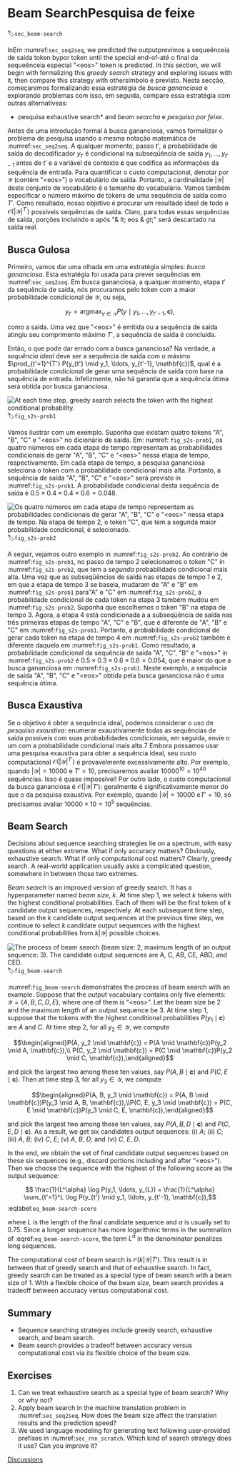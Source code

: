 # Beam SearchPesquisa de feixe
:label:`sec_beam-search`

InEm :numref:`sec_seq2seq`,
we predicted the outputprevimos a sequeênceia de saída token bypor token
until the special end-of-até o final da sequeênceia especial "&lt;eos&gt;" token
is predicted.
In this section,
we will begin with formalizing this *greedy search* strategy
and exploring issues with it,
then compare this strategy with othersímbolo
é previsto.
Nesta secção,
começaremos formalizando essa estratégia de *busca gananciosa*
e explorando problemas com isso,
em seguida, compare essa estratégia com outras alternativeas:
* pesquisa exhaustive search* and *beam searcha* e *pesquisa por feixe*.

Antes de uma introdução formal à busca gananciosa,
vamos formalizar o problema de pesquisa
usando
a mesma notação matemática de :numref:`sec_seq2seq`.
A qualquer momento, passo $t'$,
a probabilidade de saída do decodificador $y_{t '}$
é condicional
na subseqüência de saída
$y_1, \ldots, y_{t'-1}$ antes de $t'$ e
a variável de contexto $\mathbf{c}$ que
codifica as informações da sequência de entrada.
Para quantificar o custo computacional,
denotar por
$\mathcal{Y}$ (contém "&lt;eos&gt;")
o vocabulário de saída.
Portanto, a cardinalidade $\left|\mathcal{Y}\right|$ deste conjunto de vocabulário
é o tamanho do vocabulário.
Vamos também especificar o número máximo de tokens
de uma sequência de saída como $T'$.
Como resultado,
nosso objetivo é procurar um resultado ideal
de todo o
$\mathcal{O}(\left|\mathcal{Y}\right|^{T'})$
possíveis sequências de saída.
Claro,
para todas essas sequências de saída,
porções incluindo e após "& lt; eos & gt;" será descartado
na saída real.

## Busca Gulosa

Primeiro, vamos dar uma olhada em
uma estratégia simples: *busca gananciosa*.
Esta estratégia foi usada para prever sequências em :numref:`sec_seq2seq`.
Em busca gananciosa,
a qualquer momento, etapa $t'$ da sequência de saída,
nós procuramos pelo token
com a maior probabilidade condicional de $\mathcal{Y}$, ou seja,

$$y_{t'} = \operatorname*{argmax}_{y \in \mathcal{Y}} P(y \mid y_1, \ldots, y_{t'-1}, \mathbf{c}),$$

como a saída.
Uma vez que "&lt;eos&gt;" é emitida ou a sequência de saída atingiu seu comprimento máximo $T'$, a sequência de saída é concluída.

Então, o que pode dar errado com a busca gananciosa?
Na verdade,
a *sequência ideal*
deve ser a sequência de saída
com o máximo
$\prod_{t'=1}^{T'} P(y_{t'} \mid y_1, \ldots, y_{t'-1}, \mathbf{c})$,
qual é
a probabilidade condicional de gerar uma sequência de saída com base na sequência de entrada.
Infelizmente, não há garantia
que a sequência ótima será obtida
por busca gananciosa.

![At each time step, greedy search selects the token with the highest conditional probability.](../img/s2s-prob1.svg)
:label:`fig_s2s-prob1`

Vamos ilustrar com um exemplo.
Suponha que existam quatro tokens
"A", "B", "C" e "&lt;eos&gt;" no dicionário de saída.
Em: numref: `fig_s2s-prob1`,
os quatro números em cada etapa de tempo representam as probabilidades condicionais de gerar "A", "B", "C" e "&lt;eos&gt;" nessa etapa de tempo, respectivamente.
Em cada etapa de tempo,
a pesquisa gananciosa seleciona o token com a probabilidade condicional mais alta.
Portanto, a sequência de saída "A", "B", "C" e "&lt;eos&gt;" será previsto
in :numref:`fig_s2s-prob1`.
A probabilidade condicional desta sequência de saída é $0.5\times0.4\times0.4\times0.6 = 0.048$.

![Os quatro números em cada etapa de tempo representam as probabilidades condicionais de gerar "A", "B", "C" e "&lt;eos&gt;" nessa etapa de tempo. Na etapa de tempo 2, o token "C", que tem a segunda maior probabilidade condicional, é selecionado.](../img/s2s-prob2.svg)
:label:`fig_s2s-prob2`

A seguir, vejamos outro exemplo
in :numref:`fig_s2s-prob2`.
Ao contrário de :numref:`fig_s2s-prob1`,
no passo de tempo 2
selecionamos o token "C"
in :numref:`fig_s2s-prob2`,
que tem a *segunda* probabilidade condicional mais alta.
Uma vez que as subseqüências de saída nas etapas de tempo 1 e 2,
em que a etapa de tempo 3 se baseia,
mudaram de "A" e "B" em :numref:`fig_s2s-prob1` para"A" e "C" em :numref:`fig_s2s-prob2`,
a probabilidade condicional de cada token
na etapa 3 também mudou em :numref:`fig_s2s-prob2`.
Suponha que escolhemos o token "B" na etapa de tempo 3.
Agora, a etapa 4 está condicionada a
a subseqüência de saída nas três primeiras etapas de tempo
"A", "C" e "B",
que é diferente de "A", "B" e "C" em :numref:`fig_s2s-prob1`.
Portanto, a probabilidade condicional de gerar cada token na etapa de tempo 4 em :numref:`fig_s2s-prob2` também é diferente daquela em :numref:`fig_s2s-prob1`.
Como resultado,
a probabilidade condicional da sequência de saída "A", "C", "B" e "&lt;eos&gt;"
in :numref:`fig_s2s-prob2`
é $0.5\times0.3 \times0.6\times0.6=0.054$, 
que é maior do que a busca gananciosa em :numref:`fig_s2s-prob1`.
Neste exemplo,
a sequência de saída "A", "B", "C" e "&lt;eos&gt;" obtida pela busca gananciosa não é uma sequência ótima.

## Busca Exaustiva 

Se o objetivo é obter a sequência ideal, podemos considerar o uso de *pesquisa exaustiva*:
enumerar exaustivamente todas as sequências de saída possíveis com suas probabilidades condicionais,
em seguida, envie o um
com a probabilidade condicional mais alta.7
Embora possamos usar uma pesquisa exaustiva para obter a sequência ideal,
seu custo computacional $\mathcal{O}(\left|\mathcal{Y}\right|^{T'})$ é provavelmente excessivamente alto.
Por exemplo, quando $|\mathcal{Y}|=10000$ e $T'=10$, precisaremos avaliar $10000^{10} = 10^{40}$ sequências. Isso é quase impossível!
Por outro lado,
o custo computacional da busca gananciosa é
$\mathcal{O}(\left|\mathcal{Y}\right|T')$: 
geralmente é significativamente menor do que
o da pesquisa exaustiva. Por exemplo, quando $|\mathcal{Y}|=10000$ e$T'=10$, só precisamos avaliar $10000\times10=10^5$ sequências.

## Beam Search

Decisions about sequence searching strategies
lie on a spectrum,
with easy questions at either extreme.
What if only accuracy matters?
Obviously, exhaustive search.
What if only computational cost matters?
Clearly, greedy search.
A real-world application usually asks
a complicated question,
somewhere in between those two extremes.

*Beam search* is an improved version of greedy search. It has a hyperparameter named *beam size*, $k$. 
At time step 1, 
we select $k$ tokens with the highest conditional probabilities.
Each of them will be the first token of 
$k$ candidate output sequences, respectively.
At each subsequent time step, 
based on the $k$ candidate output sequences
at the previous time step,
we continue to select $k$ candidate output sequences 
with the highest conditional probabilities 
from $k\left|\mathcal{Y}\right|$ possible choices.

![The process of beam search (beam size: 2, maximum length of an output sequence: 3). The candidate output sequences are $A$, $C$, $AB$, $CE$, $ABD$, and $CED$.](../img/beam-search.svg)
:label:`fig_beam-search`


:numref:`fig_beam-search` demonstrates the 
process of beam search with an example. 
Suppose that the output vocabulary
contains only five elements: 
$\mathcal{Y} = \{A, B, C, D, E\}$, 
where one of them is “&lt;eos&gt;”. 
Let the beam size be 2 and 
the maximum length of an output sequence be 3. 
At time step 1, 
suppose that the tokens with the highest conditional probabilities $P(y_1 \mid \mathbf{c})$ are $A$ and $C$. At time step 2, for all $y_2 \in \mathcal{Y},$ we compute 

$$\begin{aligned}P(A, y_2 \mid \mathbf{c}) = P(A \mid \mathbf{c})P(y_2 \mid A, \mathbf{c}),\\ P(C, y_2 \mid \mathbf{c}) = P(C \mid \mathbf{c})P(y_2 \mid C, \mathbf{c}),\end{aligned}$$  

and pick the largest two among these ten values, say
$P(A, B \mid \mathbf{c})$ and $P(C, E \mid \mathbf{c})$.
Then at time step 3, for all $y_3 \in \mathcal{Y}$, we compute 

$$\begin{aligned}P(A, B, y_3 \mid \mathbf{c}) = P(A, B \mid \mathbf{c})P(y_3 \mid A, B, \mathbf{c}),\\P(C, E, y_3 \mid \mathbf{c}) = P(C, E \mid \mathbf{c})P(y_3 \mid C, E, \mathbf{c}),\end{aligned}$$ 

and pick the largest two among these ten values, say 
$P(A, B, D \mid \mathbf{c})$   and  $P(C, E, D \mid  \mathbf{c}).$
As a result, we get six candidates output sequences: (i) $A$; (ii) $C$; (iii) $A$, $B$; (iv) $C$, $E$; (v) $A$, $B$, $D$; and (vi) $C$, $E$, $D$. 


In the end, we obtain the set of final candidate output sequences based on these six sequences (e.g., discard portions including and after “&lt;eos&gt;”).
Then
we choose the sequence with the highest of the following score as the output sequence:

$$ \frac{1}{L^\alpha} \log P(y_1, \ldots, y_{L}) = \frac{1}{L^\alpha} \sum_{t'=1}^L \log P(y_{t'} \mid y_1, \ldots, y_{t'-1}, \mathbf{c}),$$
:eqlabel:`eq_beam-search-score`

where $L$ is the length of the final candidate sequence and $\alpha$ is usually set to 0.75. 
Since a longer sequence has more logarithmic terms in the summation of :eqref:`eq_beam-search-score`,
the term $L^\alpha$ in the denominator penalizes
long sequences.

The computational cost of beam search is $\mathcal{O}(k\left|\mathcal{Y}\right|T')$. 
This result is in between that of greedy search and that of exhaustive search. In fact, greedy search can be treated as a special type of beam search with 
a beam size of 1. 
With a flexible choice of the beam size,
beam search provides a tradeoff between
accuracy versus computational cost.



## Summary

* Sequence searching strategies include greedy search, exhaustive search, and beam search.
* Beam search provides a tradeoff between accuracy versus computational cost via its flexible choice of the beam size.


## Exercises

1. Can we treat exhaustive search as a special type of beam search? Why or why not?
1. Apply beam search in the machine translation problem in :numref:`sec_seq2seq`. How does the beam size affect the translation results and the prediction speed?
1. We used language modeling for generating text following  user-provided prefixes in :numref:`sec_rnn_scratch`. Which kind of search strategy does it use? Can you improve it?

[Discussions](https://discuss.d2l.ai/t/338)
<!--stackedit_data:
eyJoaXN0b3J5IjpbMTI3OTEzNDcxOV19
-->